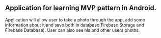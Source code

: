 ## Application for learning MVP pattern in Android.

Application  will allow user to take a photo through the
app, add some information about it and save both in 
database(Firebase Storage and Firebase Database). User can
 also see his and other users photos.